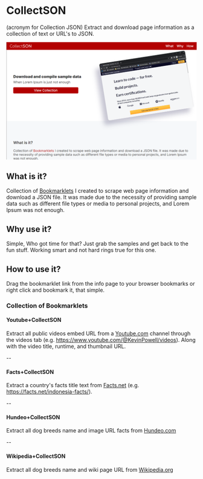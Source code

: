 # CollectSON

(acronym for Collection JSON) Extract and download page information as a collection of text or URL's to JSON.

![CollectSON](./assets/images/collectson.png)

## What is it?

Collection of [Bookmarklets](https://en.wikipedia.org/wiki/Bookmarklet) I created to scrape web page information and download a JSON file. It was made due to the necessity of providing sample data such as different file types or media to personal projects, and Lorem Ipsum was not enough.

## Why use it?

Simple, Who got time for that? Just grab the samples and get back to the fun stuff. Working smart and not hard rings true for this one.

## How to use it?

Drag the bookmarklet link from the info page to your browser bookmarks or right click and bookmark it, that simple.

### Collection of Bookmarklets

#### Youtube+CollectSON

Extract all public videos embed URL from a [Youtube.com](https://www.youtube.com/) channel through the videos tab (e.g. https://www.youtube.com/@KevinPowell/videos). Along with the video title, runtime, and thumbnail URL.

--

#### Facts+CollectSON

Extract a country's facts title text from [Facts.net](https://facts.net) (e.g. https://facts.net/indonesia-facts/).

--

#### Hundeo+CollectSON

Extract all dog breeds name and image URL facts from [Hundeo.com](https://www.hundeo.com/en/dog-breeds/)

--

#### Wikipedia+CollectSON

Extract all dog breeds name and wiki page URL from [Wikipedia.org](https://en.wikipedia.org/wiki/List_of_dog_breeds)
